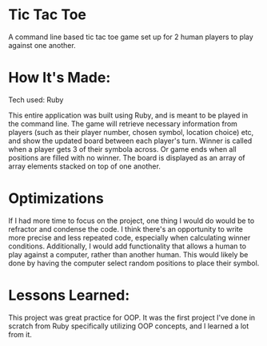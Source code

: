 # Tic Tac Toe
A command line based tic tac toe game set up for 2 human players to play against one another.

# How It's Made:
Tech used: Ruby

This entire application was built using Ruby, and is meant to be played in the command line. The game will retrieve necessary information from players (such as their player number, chosen symbol, location choice) etc, and show the updated board between each player's turn. Winner is called when a player gets 3 of their symbola across. Or game ends when all positions are filled with no winner. The board is displayed as an array of array elements stacked on top of one another. 

# Optimizations

If I had more time to focus on the project, one thing I would do would be to refractor and condense the code. I think there's an opportunity to write more precise and less repeated code, especially when calculating winner conditions. Additionally, I would add functionality that allows a human to play against a computer, rather than another human. This would likely be done by having the computer select random positions to place their symbol.

# Lessons Learned:
This project was great practice for OOP. It was the first project I've done in scratch from Ruby specifically utilizing OOP concepts, and I learned a lot from it.
